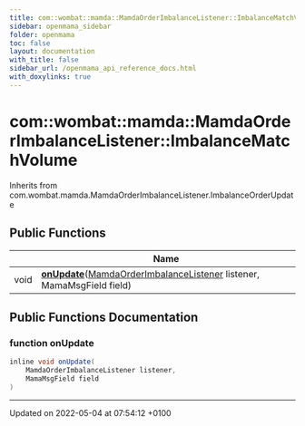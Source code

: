 ```yaml
---
title: com::wombat::mamda::MamdaOrderImbalanceListener::ImbalanceMatchVolume
sidebar: openmama_sidebar
folder: openmama
toc: false
layout: documentation
with_title: false
sidebar_url: /openmama_api_reference_docs.html
with_doxylinks: true
---
```


# com::wombat::mamda::MamdaOrderImbalanceListener::ImbalanceMatchVolume





Inherits from com.wombat.mamda.MamdaOrderImbalanceListener.ImbalanceOrderUpdate

## Public Functions

|                | Name           |
| -------------- | -------------- |
| void | **[onUpdate](classcom_1_1wombat_1_1mamda_1_1MamdaOrderImbalanceListener_1_1ImbalanceMatchVolume.html#function-onupdate)**([MamdaOrderImbalanceListener](classcom_1_1wombat_1_1mamda_1_1MamdaOrderImbalanceListener.html) listener, MamaMsgField field) |

## Public Functions Documentation

### function onUpdate

```java
inline void onUpdate(
    MamdaOrderImbalanceListener listener,
    MamaMsgField field
)
```


-------------------------------

Updated on 2022-05-04 at 07:54:12 +0100